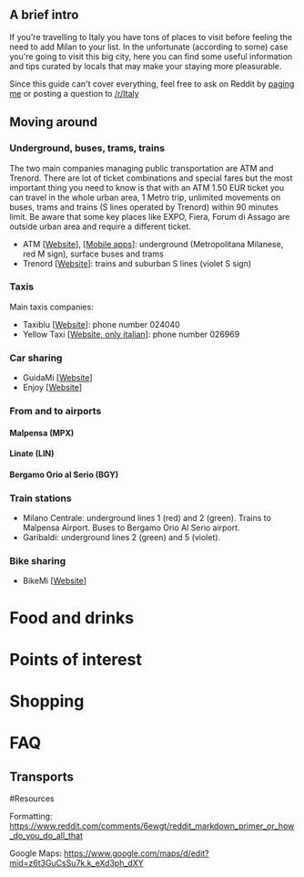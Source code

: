 ## A brief intro ##

If you're travelling to Italy you have tons of places to visit before feeling the need to add Milan to your list. In the unfortunate (according to some) case you're going to visit this big city, here you can find some useful information and tips curated by locals that may make your staying more pleasurable.

Since this guide can't cover everything, feel free to ask on Reddit by [paging me](https://www.reddit.com/user/tekanet/) or posting a question to [/r/Italy](https://www.reddit.com/r/italy)

## Moving around

### Underground, buses, trams, trains

The two main companies managing public transportation are ATM and Trenord. There are lot of ticket combinations and special fares but the most important thing you need to know is that with an ATM 1.50 EUR ticket you can travel in the whole urban area, 1 Metro trip, unlimited movements on buses, trams and trains (S lines operated by Trenord) within 90 minutes limit. Be aware that some key places like EXPO, Fiera, Forum di Assago are outside urban area and require a different ticket.

- ATM [[Website](http://www.atm.it/en/Pages/default.aspx)], [[Mobile apps](http://www.atm.it/it/ViaggiaConNoi/Pagine/ATMMobile.aspx)]: underground (Metropolitana Milanese, red M sign), surface buses and trams
- Trenord [[Website](http://www.trenord.it/)]: trains and suburban S lines (violet S sign)

### Taxis

Main taxis companies:

- Taxiblu [[Website](http://taxiblu.it/cms/en/)]: phone number 024040
- Yellow Taxi [[Website, only italian](http://www.026969.it/)]: phone number 026969

### Car sharing

- GuidaMi [[Website](http://www.atm.it/en/ViaggiaConNoi/Auto/Pages/Guidami.aspx)]
- Enjoy [[Website]()]

### From and to airports

#### Malpensa (MPX)

#### Linate (LIN)

#### Bergamo Orio al Serio (BGY) 

### Train stations
- Milano Centrale: underground lines 1 (red) and 2 (green). Trains to Malpensa Airport. Buses to Bergamo Orio Al Serio airport.
- Garibaldi: underground lines 2 (green) and 5 (violet). 

### Bike sharing

- BikeMi [[Website](https://www.bikemi.com/en/homepage.aspx)] 


# Food and drinks
# Points of interest
# Shopping

# FAQ
## Transports


#Resources

Formatting: https://www.reddit.com/comments/6ewgt/reddit_markdown_primer_or_how_do_you_do_all_that

Google Maps: https://www.google.com/maps/d/edit?mid=z6t3GuCsSu7k.k_eXd3ph_dXY
